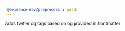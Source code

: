 ```yaml
---
'@evidence-dev/preprocess': patch
---
```


Adds twitter og tags based on og provided in frontmatter
